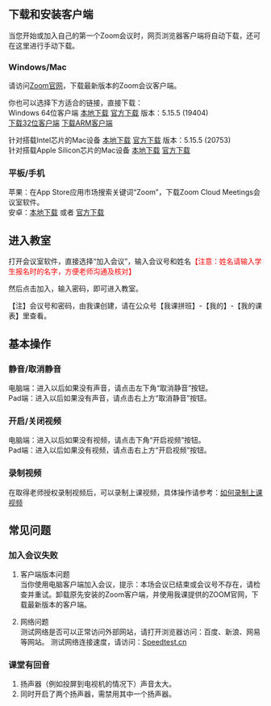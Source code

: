 ## 下载和安装客户端
当您开始或加入自己的第一个Zoom会议时，网页浏览器客户端将自动下载，还可在这里进行手动下载。

### Windows/Mac
请访问[Zoom官网][1]，下载最新版本的Zoom会议客户端。
 
你也可以选择下方适合的链接，直接下载：  
Windows 64位客户端 [本地下载][9] [官方下载][2] 版本：5.15.5 (19404)  
[下载32位客户端][3]  [下载ARM客户端][4]  

针对搭载Intel芯片的Mac设备 [本地下载][12] [官方下载][16] 版本：5.15.5 (20753)  
针对搭载Apple Silicon芯片的Mac设备 [本地下载][13] [官方下载][15]  

### 平板/手机
苹果：在App Store应用市场搜索关键词“Zoom”，下载Zoom Cloud Meetings会议室软件。  
安卓：[本地下载][14]  或者  [官方下载][7]

## 进入教室
打开会议室软件，直接选择“加入会议”，输入会议号和姓名<span style="color:red">【注意：姓名请输入学生报名时的名字，方便老师沟通及核对】</span>

然后点击加入，输入密码，即可进入教室。

<!-- <span style="color:red">用户首次进入前须使用手机验证。</span> -->
【注】会议号和密码，由我课创建，请在公众号【我课拼班】-【我的】-【我的课表】里查看。

## 基本操作
### 静音/取消静音
电脑端：进入以后如果没有声音，请点击左下角“取消静音”按钮。  
Pad端：进入以后如果没有声音，请点击右上方“取消静音”按钮。

### 开启/关闭视频
电脑端：进入以后如果没有视频，请点击下角“开启视频”按钮。  
Pad端：进入以后如果没有视频，请点击右上方“开启视频”按钮。

### 录制视频
在取得老师授权录制视频后，可以录制上课视频，具体操作请参考：[如何录制上课视频]( https://images.mecourse.cn/zoom/zoom_recording.mp4 ':include :type=video controls width=100% height=400px' )

## 常见问题
### 加入会议失败
1. 客户端版本问题  
当你使用电脑客户端加入会议，提示：本场会议已结束或会议号不存在，请检查并重试。卸载原先安装的Zoom客户端，并使用我课提供的ZOOM官网，下载最新版本的客户端。  
<!-- 如果你使用平板加入会议时一直停在等待中的情况。请检查加入会议页面是否有：有登录到ZOOM代理商？如有，请卸载原先安装的Zoom APP，在电子市场重新下载Zoom Cloud Meetings。 -->

2. 网络问题  
测试网络是否可以正常访问外部网站，请打开浏览器访问：百度、新浪、网易等网站。
测试网络连接速度，请访问：[Speedtest.cn][8]

### 课堂有回音
1. 扬声器（例如投屏到电视机的情况下）声音太大。
2. 同时开启了两个扬声器，需禁用其中一个扬声器。

[1]:https://zoom.us/download
[2]:https://zoom.us/client/5.15.5.19404/ZoomInstallerFull.exe?archType=x64
[3]:https://zoom.us/client/5.15.5.19404/ZoomInstallerFull.exe
[4]:https://zoom.us/client/5.15.5.19404/ZoomInstallerFull.exe?archType=winarm64
[7]:https://zoom.us/client/latest/zoom.apk
[8]:https://www.speedtest.cn/
[9]:https://s1.mecourse.cn/download/zoom/windows/ZoomInstallerFull.exe
[12]:https://s1.mecourse.cn/download/zoom/macOS/zoomusInstallerFull.pkg
[13]:https://s1.mecourse.cn/download/zoom/macOS/zoomusInstallerFull_arm64.pkg
[14]:https://s1.mecourse.cn/download/zoom/android/zoom.apk
[15]:https://www.zoom.us/client/5.15.5.20753/zoomusInstallerFull.pkg?archType=arm64
[16]:https://www.zoom.us/client/5.15.5.20753/zoomusInstallerFull.pkg